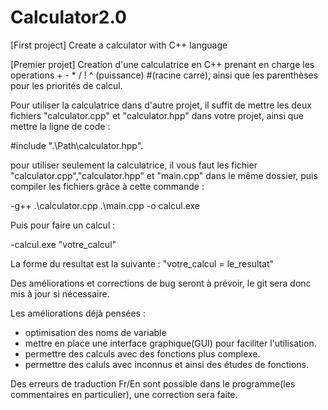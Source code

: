 # Calculator2.0
[First project] Create a calculator with C++ language

[Premier projet] Creation d'une calculatrice en C++ prenant en charge les operations + - * / ! ^ (puissance) #(racine carré), ainsi que les parenthèses pour les priorités de calcul.

Pour utiliser la calculatrice dans d'autre projet, il suffit de mettre les deux fichiers "calculator.cpp" et "calculator.hpp" dans votre projet, ainsi que mettre la ligne de code : 

#include ".\Path\calculator.hpp".

pour utiliser seulement la calculatrice, il vous faut les fichier "calculator.cpp","calculator.hpp" et "main.cpp" dans le même dossier, puis compiler les fichiers grâce à cette commande :

-g++ .\calculator.cpp .\main.cpp -o calcul.exe

Puis pour faire un calcul :

-calcul.exe "votre_calcul" 

La forme du resultat est la suivante : "votre_calcul = le_resultat"

Des améliorations et corrections de bug seront à prévoir, le git sera donc mis à jour si nécessaire.

Les améliorations déjà pensées :
+ optimisation des noms de variable
+ mettre en place une interface graphique(GUI) pour faciliter l'utilisation.
+ permettre des calculs avec des fonctions plus complexe.
+ permettre des caluls avec inconnus et ainsi des études de fonctions.

Des erreurs de traduction Fr/En sont possible dans le programme(les commentaires en particulier), une correction sera faite.
